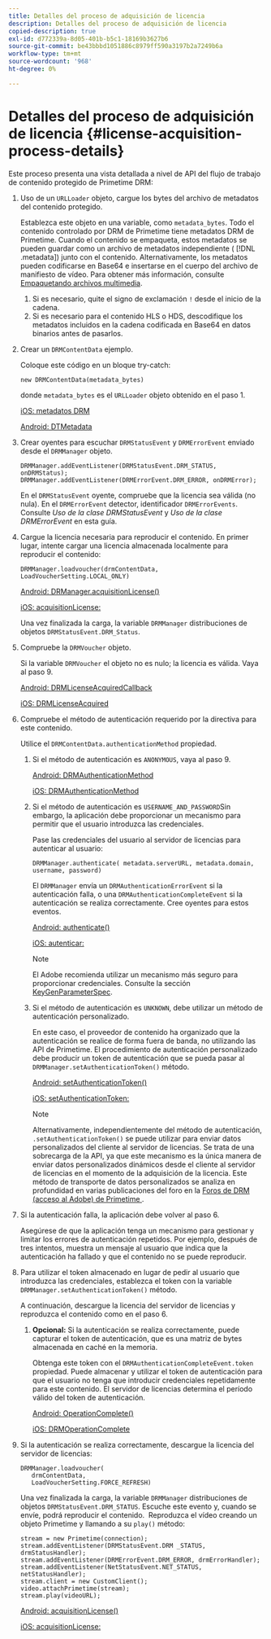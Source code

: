 ```yaml
---
title: Detalles del proceso de adquisición de licencia
description: Detalles del proceso de adquisición de licencia
copied-description: true
exl-id: d772339a-8d05-401b-b5c1-18169b3627b6
source-git-commit: be43bbbd1051886c8979ff590a3197b2a7249b6a
workflow-type: tm+mt
source-wordcount: '968'
ht-degree: 0%

---
```


# Detalles del proceso de adquisición de licencia {#license-acquisition-process-details}

Este proceso presenta una vista detallada a nivel de API del flujo de trabajo de contenido protegido de Primetime DRM:

1. Uso de un `URLLoader` objeto, cargue los bytes del archivo de metadatos del contenido protegido.

   Establezca este objeto en una variable, como `metadata_bytes`. Todo el contenido controlado por DRM de Primetime tiene metadatos DRM de Primetime. Cuando el contenido se empaqueta, estos metadatos se pueden guardar como un archivo de metadatos independiente ( [!DNL .metadata]) junto con el contenido. Alternativamente, los metadatos pueden codificarse en Base64 e insertarse en el cuerpo del archivo de manifiesto de vídeo. Para obtener más información, consulte [Empaquetando archivos multimedia](../protecting-content/packaging-media-overview/packaging-media-files.md).
   1. Si es necesario, quite el signo de exclamación `!` desde el inicio de la cadena.
   1. Si es necesario para el contenido HLS o HDS, descodifique los metadatos incluidos en la cadena codificada en Base64 en datos binarios antes de pasarlos.
1. Crear un `DRMContentData` ejemplo.

   Coloque este código en un bloque try-catch:

   ```
   new DRMContentData(metadata_bytes)
   ```

   donde `metadata_bytes` es el `URLLoader` objeto obtenido en el paso 1.

   [iOS: metadatos DRM](https://help.adobe.com/en_US/primetime/api/drm-apis/client/ios/interface_d_r_m_metadata.html)

   [Android: DTMetadata](https://help.adobe.com/en_US/primetime/api/drm-apis/client/android/index.html)

1. Crear oyentes para escuchar `DRMStatusEvent` y `DRMErrorEvent` enviado desde el `DRMManager` objeto.

   ```
   DRMManager.addEventListener(DRMStatusEvent.DRM_STATUS, onDRMStatus); 
   DRMManager.addEventListener(DRMErrorEvent.DRM_ERROR, onDRMError);
   ```

   En el `DRMStatusEvent` oyente, compruebe que la licencia sea válida (no nula). En el `DRMErrorEvent` detector, identificador `DRMErrorEvents`. Consulte *Uso de la clase DRMStatusEvent* y *Uso de la clase DRMErrorEvent* en esta guía.

1. Cargue la licencia necesaria para reproducir el contenido.
En primer lugar, intente cargar una licencia almacenada localmente para reproducir el contenido:

   ```
   DRMManager.loadvoucher(drmContentData, LoadVoucherSetting.LOCAL_ONLY)
   ```

   [Android: DRManager.acquisitionLicense()](https://help.adobe.com/en_US/primetime/api/drm-apis/client/android/com/adobe/ave/drm/DRMManager.html#acquireLicense(com.adobe.ave.drm.DRMMetadata,%20com.adobe.ave.drm.DRMAcquireLicenseSettings,%20com.adobe.ave.drm.DRMOperationErrorCallback,%20com.adobe.ave.drm.DRMLicenseAcquiredCallback))

   [iOS: acquisitionLicense:](https://help.adobe.com/en_US/primetime/api/drm-apis/client/ios/interface_d_r_m_manager.html#a52accb5ed5b49d6e5d91277d78279f1b)

   Una vez finalizada la carga, la variable `DRMManager` distribuciones de objetos `DRMStatusEvent.DRM_Status`.

1. Compruebe la `DRMVoucher` objeto.


   Si la variable `DRMVoucher` el objeto no es nulo; la licencia es válida. Vaya al paso 9.

   [Android: DRMLicenseAcquiredCallback](https://help.adobe.com/en_US/primetime/api/drm-apis/client/android/com/adobe/ave/drm/DRMLicenseAcquiredCallback.html)

   [iOS: DRMLicenseAcquired](https://help.adobe.com/en_US/primetime/api/drm-apis/client/ios/_d_r_m_interface_8h.html#afe5a9e3a003f312ee268d9b00927fa6d)
1. Compruebe el método de autenticación requerido por la directiva para este contenido.

   Utilice el `DRMContentData.authenticationMethod` propiedad.
   1. Si el método de autenticación es `ANONYMOUS`, vaya al paso 9. 

      [Android: DRMAuthenticationMethod](https://help.adobe.com/en_US/primetime/api/drm-apis/client/android/index.html?com/adobe/ave/drm/DRMLicenseAcquiredCallback.html)

      [iOS: DRMAuthenticationMethod](https://help.adobe.com/en_US/primetime/api/drm-apis/client/ios/_d_r_m_interface_8h.html#a2003f29af93898b52a4123c2dd92c457)
   1. Si el método de autenticación es `USERNAME_AND_PASSWORD`Sin embargo, la aplicación debe proporcionar un mecanismo para permitir que el usuario introduzca las credenciales.

      Pase las credenciales del usuario al servidor de licencias para autenticar al usuario:

      ```
      DRMManager.authenticate( metadata.serverURL, metadata.domain, username, password)
      ```

      El `DRMManager` envía un `DRMAuthenticationErrorEvent` si la autenticación falla, o una `DRMAuthenticationCompleteEvent` si la autenticación se realiza correctamente. Cree oyentes para estos eventos.

      [Android: authenticate()](https://help.adobe.com/en_US/primetime/api/drm-apis/client/android/com/adobe/ave/drm/DRMManager.html#authenticate(com.adobe.ave.drm.DRMMetadata,%20java.lang.String,%20java.lang.String,%20java.lang.String,%20java.lang.String,%20com.adobe.ave.drm.DRMOperationErrorCallback,%20com.adobe.ave.drm.DRMAuthenticationCompleteCallback))

      [iOS: autenticar:](https://help.adobe.com/en_US/primetime/api/drm-apis/client/ios/interface_d_r_m_manager.html#a169c1441f196a834094a8e0f5ecb4aca)

      >[!NOTE]
      >
      >El Adobe recomienda utilizar un mecanismo más seguro para proporcionar credenciales. Consulte la sección [KeyGenParameterSpec](https://developer.android.com/reference/android/security/keystore/KeyGenParameterSpec.html).

   1. Si el método de autenticación es `UNKNOWN`, debe utilizar un método de autenticación personalizado.

      En este caso, el proveedor de contenido ha organizado que la autenticación se realice de forma fuera de banda, no utilizando las API de Primetime. El procedimiento de autenticación personalizado debe producir un token de autenticación que se pueda pasar al `DRMManager.setAuthenticationToken()` método.

      [Android: setAuthenticationToken()](https://help.adobe.com/en_US/primetime/api/drm-apis/client/android/com/adobe/ave/drm/DRMManager.html#setAuthenticationToken(com.adobe.ave.drm.DRMMetadata,%20java.lang.String,%20byte[],%20com.adobe.ave.drm.DRMOperationErrorCallback,%20com.adobe.ave.drm.DRMOperationCompleteCallback))

      [iOS: setAuthenticationToken:](https://help.adobe.com/en_US/primetime/api/drm-apis/client/ios/interface_d_r_m_manager.html#a17884b5d9bcc5b0b39503f61140f9b09)

      >[!NOTE]
      >
      >Alternativamente, independientemente del método de autenticación, `.setAuthenticationToken()` se puede utilizar para enviar datos personalizados del cliente al servidor de licencias. Se trata de una sobrecarga de la API, ya que este mecanismo es la única manera de enviar datos personalizados dinámicos desde el cliente al servidor de licencias en el momento de la adquisición de la licencia. Este método de transporte de datos personalizados se analiza en profundidad en varias publicaciones del foro en la [Foros de DRM (acceso al Adobe) de Primetime ](https://forums.adobe.com/community/adobe_access).

1. Si la autenticación falla, la aplicación debe volver al paso 6.

   Asegúrese de que la aplicación tenga un mecanismo para gestionar y limitar los errores de autenticación repetidos. Por ejemplo, después de tres intentos, muestra un mensaje al usuario que indica que la autenticación ha fallado y que el contenido no se puede reproducir.
1. Para utilizar el token almacenado en lugar de pedir al usuario que introduzca las credenciales, establezca el token con la variable `DRMManager.setAuthenticationToken()` método.

   A continuación, descargue la licencia del servidor de licencias y reproduzca el contenido como en el paso 6.
   1. **Opcional:** Si la autenticación se realiza correctamente, puede capturar el token de autenticación, que es una matriz de bytes almacenada en caché en la memoria.

      Obtenga este token con el `DRMAuthenticationCompleteEvent.token` propiedad. Puede almacenar y utilizar el token de autenticación para que el usuario no tenga que introducir credenciales repetidamente para este contenido. El servidor de licencias determina el período válido del token de autenticación.

      [Android: OperationComplete()](https://help.adobe.com/en_US/primetime/api/drm-apis/client/android/com/adobe/ave/drm/DRMOperationCompleteCallback.html)

      [iOS: DRMOperationComplete](https://help.adobe.com/en_US/primetime/api/drm-apis/client/ios/_d_r_m_interface_8h.html#a5f2392ec6661b51bf7b0df71cd514731)
1. Si la autenticación se realiza correctamente, descargue la licencia del servidor de licencias:

   ```
   DRMManager.loadvoucher( 
      drmContentData, 
      LoadVoucherSetting.FORCE_REFRESH)
   ```

   Una vez finalizada la carga, la variable `DRMManager` distribuciones de objetos `DRMStatusEvent.DRM_STATUS`. Escuche este evento y, cuando se envíe, podrá reproducir el contenido.  Reproduzca el vídeo creando un objeto Primetime y llamando a su `play()` método:

   ```
   stream = new Primetime(connection); 
   stream.addEventListener(DRMStatusEvent.DRM _STATUS, drmStatusHandler); 
   stream.addEventListener(DRMErrorEvent.DRM_ERROR, drmErrorHandler); 
   stream.addEventListener(NetStatusEvent.NET_STATUS, netStatusHandler); 
   stream.client = new CustomClient(); 
   video.attachPrimetime(stream); 
   stream.play(videoURL);
   ```

   [Android: acquisitionLicense()](https://help.adobe.com/en_US/primetime/api/drm-apis/client/android/com/adobe/ave/drm/DRMManager.html#acquireLicense(com.adobe.ave.drm.DRMMetadata,%20com.adobe.ave.drm.DRMAcquireLicenseSettings,%20com.adobe.ave.drm.DRMOperationErrorCallback,%20com.adobe.ave.drm.DRMLicenseAcquiredCallback))

   [iOS: acquisitionLicense:](https://help.adobe.com/en_US/primetime/api/drm-apis/client/ios/interface_d_r_m_manager.html#a52accb5ed5b49d6e5d91277d78279f1b)
